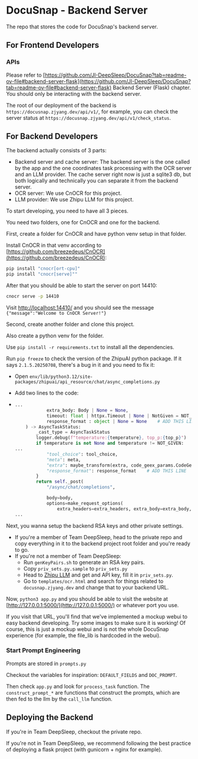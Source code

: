 # DocuSnap - Backend Server

The repo that stores the code for DocuSnap's backend server.

## For Frontend Developers

### APIs

Please refer to [https://github.com/JI-DeepSleep/DocuSnap?tab=readme-ov-file#backend-server-flask](https://github.com/JI-DeepSleep/DocuSnap?tab=readme-ov-file#backend-server-flask) Backend Server (Flask) chapter. You should only be interacting with the backend server. 

The root of our deployment of the backend is `https://docusnap.zjyang.dev/api/v1/`, for example, you can check the server status at `https://docusnap.zjyang.dev/api/v1/check_status`.

## For Backend Developers

The backend actually consists of 3 parts:

- Backend server and cache server: The backend server is the one called by the app and the one coordinates task processing with the OCR server and an LLM provider. The cache server right now is just a sqlite3 db, but both logically and technically you can separate it from the backend server. 
- OCR server: We use CnOCR for this project. 
- LLM provider: We use Zhipu LLM for this project. 

To start developing, you need to have all 3 pieces. 

You need two folders, one for CnOCR and one for the backend. 

First, create a folder for CnOCR and have python venv setup in that folder.

Install CnOCR in that venv according to [https://github.com/breezedeus/CnOCR](https://github.com/breezedeus/CnOCR):

```bash
pip install "cnocr[ort-cpu]"
pip install "cnocr[serve]""
```

After that you should be able to start the server on port 14410:

```bash
cnocr serve -p 14410
```

Visit [http://localhost:14410/](http://localhost:14410/) and you should see the message `{"message":"Welcome to CnOCR Server!"}`

Second, create another folder and clone this project. 

Also create a python venv for the folder.

Use `pip install -r requirements.txt` to install all the dependencies.

Run `pip freeze` to check the version of the ZhipuAI python package. If it says `2.1.5.20250708`, there's a bug in it and you need to fix it:

- Open `env/lib/python3.12/site-packages/zhipuai/api_resource/chat/async_completions.py`

- Add two lines to the code:

- ```python
  ...
              extra_body: Body | None = None,
              timeout: float | httpx.Timeout | None | NotGiven = NOT_GIVEN,
              response_format : object | None = None    # ADD THIS LINE
      ) -> AsyncTaskStatus:
          _cast_type = AsyncTaskStatus
          logger.debug(f"temperature:{temperature}, top_p:{top_p}")
          if temperature is not None and temperature != NOT_GIVEN:
  ...
              "tool_choice": tool_choice,
              "meta": meta,
              "extra": maybe_transform(extra, code_geex_params.CodeGeexExtra),
              "response_format": response_format    # ADD THIS LINE
          }
          return self._post(
              "/async/chat/completions",
  
              body=body,
              options=make_request_options(
                  extra_headers=extra_headers, extra_body=extra_body, timeout=timeout
  ...
  ```

Next, you wanna setup the backend RSA keys and other private settings. 

- If you're a member of Team DeepSleep, head to the private repo and copy everything in it to the backend project root folder and you're ready to go. 
- If you're not a member of Team DeepSleep:
  - Run `genKeyPairs.sh` to generate an RSA key pairs. 
  - Copy `priv_sets.py.sample` to `priv_sets.py`
  - Head to [Zhipu LLM](https://bigmodel.cn/) and get and API key, fill it in `priv_sets.py`.
  - Go to `templates/ocr.html` and search for things related to `docusnap.zjyang.dev` and change that to your backend URL. 

Now, `python3 app.py` and you should be able to visit the website at [http://127.0.0.1:5000/](http://127.0.0.1:5000/) or whatever port you use. 

If you visit that URL, you'll find that we've implemented a mockup webui to easy backend developing. Try some images to make sure it is working! Of course, this is just a mockup webui and is not the whole DocuSnap experience (for example, the file_lib is hardcoded in the webui).

### Start Prompt Engineering

Prompts are stored in `prompts.py`

Checkout the variables for inspiration: `DEFAULT_FIELDS` and `DOC_PROMPT`.

Then check `app.py` and look for `process_task` function. The `construct_prompt_*` are functions that construct the prompts, which are then fed to the llm by the `call_llm` function.

## Deploying the Backend

If you're in Team DeepSleep, checkout the private repo. 

If you're not in Team DeepSleep, we recommend following the best practice of deploying a flask project (with gunicorn + nginx for example). 
